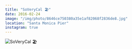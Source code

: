 ```yaml
---
title: "SoVeryCal 🏖"
date: 2016-02-24
image: "/img/photo/8646ce750380a35e1af82068f2836de8.jpg"
location: "Santa Monica Pier"
instagram: true
---
```


![SoVeryCal 🏖](/img/photo/8646ce750380a35e1af82068f2836de8.jpg)
